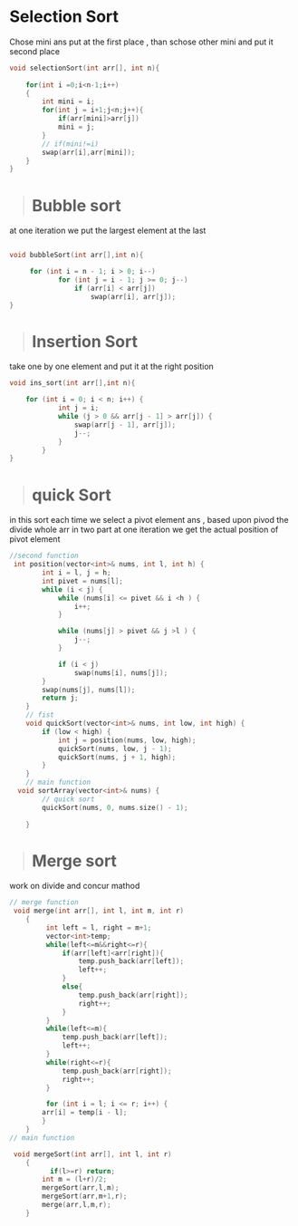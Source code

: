 # Selection Sort
Chose mini ans put at the first place , than schose other mini and put it second place

```cpp
void selectionSort(int arr[], int n){
    
    for(int i =0;i<n-1;i++)
    {
        int mini = i;
        for(int j = i+1;j<n;j++){
            if(arr[mini]>arr[j])
            mini = j;
        }
        // if(mini!=i)
        swap(arr[i],arr[mini]);
    }
}
```
> # Bubble sort
at one iteration we put the largest element at the last
```cpp

void bubbleSort(int arr[],int n){

     for (int i = n - 1; i > 0; i--)
            for (int j = i - 1; j >= 0; j--)
                if (arr[i] < arr[j])
                    swap(arr[i], arr[j]);
}
```
> # Insertion Sort
take one by one element and put it at the right position

```cpp
void ins_sort(int arr[],int n){

    for (int i = 0; i < n; i++) {
            int j = i;
            while (j > 0 && arr[j - 1] > arr[j]) {
                swap(arr[j - 1], arr[j]);
                j--;
            }
        }
}
```
> # quick Sort
in this sort each time we select a pivot element ans , based upon pivod the divide whole arr in two part
at one iteration we get the actual position of pivot element

```cpp
//second function
 int position(vector<int>& nums, int l, int h) {
        int i = l, j = h;
        int pivet = nums[l];
        while (i < j) {
            while (nums[i] <= pivet && i <h ) {
                i++;
            }

            while (nums[j] > pivet && j >l ) {
                j--;
            }

            if (i < j)
                swap(nums[i], nums[j]);
        }
        swap(nums[j], nums[l]);
        return j;
    }
    // fist 
    void quickSort(vector<int>& nums, int low, int high) {
        if (low < high) {
            int j = position(nums, low, high);
            quickSort(nums, low, j - 1);
            quickSort(nums, j + 1, high);
        }
    }
    // main function
  void sortArray(vector<int>& nums) {
        // quick sort
        quickSort(nums, 0, nums.size() - 1);
       
    }
```

> # Merge sort 
work on divide and concur mathod

```cpp
// merge function
 void merge(int arr[], int l, int m, int r)
    {
         int left = l, right = m+1;
         vector<int>temp;
         while(left<=m&&right<=r){
             if(arr[left]<arr[right]){
                 temp.push_back(arr[left]);
                 left++;
             }
             else{
                 temp.push_back(arr[right]);
                 right++;
             }
         }
         while(left<=m){
             temp.push_back(arr[left]);
             left++;
         }
         while(right<=r){
             temp.push_back(arr[right]);
             right++;
         }

         for (int i = l; i <= r; i++) {
        arr[i] = temp[i - l];
        }
    }
// main function

 void mergeSort(int arr[], int l, int r)
    {
          if(l>=r) return;
        int m = (l+r)/2;
        mergeSort(arr,l,m);
        mergeSort(arr,m+1,r);
        merge(arr,l,m,r);
    }
```
